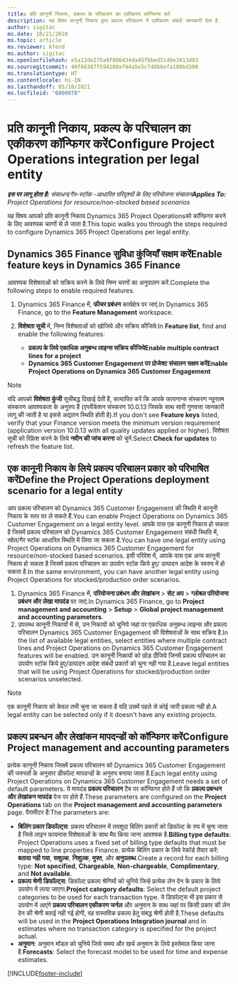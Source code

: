 ```yaml
---
title: प्रति कानूनी निकाय, प्रकल्प के परिचालन का एकीकरण कॉन्फिगर करें
description: यह विषय कानूनी निकाय द्वारा प्रकल्प परिचालन में एकीकरण संबंधी जानकारी देता है.
author: sigitac
ms.date: 10/21/2020
ms.topic: article
ms.reviewer: kfend
ms.author: sigitac
ms.openlocfilehash: e5a12de275a9f886434da45fbbed5140e3913d83
ms.sourcegitcommit: 40f68387f594180af64a5e5c748b6efa188bd300
ms.translationtype: HT
ms.contentlocale: hi-IN
ms.lasthandoff: 05/10/2021
ms.locfileid: "6000078"
---
```

# <a name="configure-project-operations-integration-per-legal-entity"></a><span data-ttu-id="886bb-103">प्रति कानूनी निकाय, प्रकल्प के परिचालन का एकीकरण कॉन्फिगर करें</span><span class="sxs-lookup"><span data-stu-id="886bb-103">Configure Project Operations integration per legal entity</span></span> 

<span data-ttu-id="886bb-104">_**इस पर लागू होता है:** संसाधन/गैर-स्टॉक -आधारित परिदृश्यों के लिए परियोजना संचालन_</span><span class="sxs-lookup"><span data-stu-id="886bb-104">_**Applies To:** Project Operations for resource/non-stocked based scenarios_</span></span>

<span data-ttu-id="886bb-105">यह विषय आपको प्रति कानूनी निकाय Dynamics 365 Project Operationsको कॉन्फ़िगर करने के लिए आवश्यक चरणों से ले जाता है.</span><span class="sxs-lookup"><span data-stu-id="886bb-105">This topic walks you through the steps required to configure Dynamics 365 Project Operations per legal entity.</span></span>

## <a name="enable-feature-keys-in-dynamics-365-finance"></a><span data-ttu-id="886bb-106">Dynamics 365 Finance सुविधा कुंजियाँ सक्षम करें</span><span class="sxs-lookup"><span data-stu-id="886bb-106">Enable feature keys in Dynamics 365 Finance</span></span>

<span data-ttu-id="886bb-107">आवश्यक विशेषताओं को सक्रिय करने के लिये निम्न चरणों का अनुपालन करें.</span><span class="sxs-lookup"><span data-stu-id="886bb-107">Complete the following steps to enable required features.</span></span>

1. <span data-ttu-id="886bb-108">Dynamics 365 Finance में, **फीचर प्रबंधन** कार्यक्षेत्र पर जाएं.</span><span class="sxs-lookup"><span data-stu-id="886bb-108">In Dynamics 365 Finance, go to the **Feature Management** workspace.</span></span>
2. <span data-ttu-id="886bb-109">**विशेषता सूची** में, निम्न विशेषताओं को खोजिये और सक्रिय कीजिये:</span><span class="sxs-lookup"><span data-stu-id="886bb-109">In **Feature list**, find and enable the following features:</span></span>
  
    - <span data-ttu-id="886bb-110">**प्रकल्प के लिये एकाधिक अनुबन्ध लाइन्स सक्रिय कीजिये**</span><span class="sxs-lookup"><span data-stu-id="886bb-110">**Enable multiple contract lines for a project**</span></span>
    - <span data-ttu-id="886bb-111">**Dynamics 365 Customer Engagement पर प्रोजेक्ट संचालन सक्षम करें**</span><span class="sxs-lookup"><span data-stu-id="886bb-111">**Enable Project Operations on Dynamics 365 Customer Engagement**</span></span>

> [!NOTE]
> <span data-ttu-id="886bb-112">यदि आपको **विशेषता कुंजी** सूचीबद्ध दिखाई देती है, सत्यापित करें कि आपके फायनान्स संस्करण न्यूनतम संस्करण आवश्यकता के अनुरुप हैं (एप्लीकेशन संस्करण 10.0.13 जिसके साथ सारी गुणवत्ता जानकारी लागू की जाती है या इससे अद्यतन स्थिति होती है).</span><span class="sxs-lookup"><span data-stu-id="886bb-112">If you don't see **Feature keys** listed, verify that your Finance version meets the minimum version requirement (application version 10.0.13 with all quality updates applied or higher).</span></span> <span data-ttu-id="886bb-113">विशेषता सूची को रिफ्रेश करने के लिये **नवीन की जांच करना** को चुनें.</span><span class="sxs-lookup"><span data-stu-id="886bb-113">Select **Check for updates** to refresh the feature list.</span></span>

## <a name="define-the-project-operations-deployment-scenario-for-a-legal-entity"></a><span data-ttu-id="886bb-114">एक कानूनी निकाय के लिये प्रकल्प परिचालन प्रकार को परिभाषित करें</span><span class="sxs-lookup"><span data-stu-id="886bb-114">Define the Project Operations deployment scenario for a legal entity</span></span>

<span data-ttu-id="886bb-115">आप प्रकल्प परिचालन को Dynamics 365 Customer Engagement की स्थिति में कानूनी निकाय के स्तर पर ले सकते हैं.</span><span class="sxs-lookup"><span data-stu-id="886bb-115">You can enable Project Operations on Dynamics 365 Customer Engagement on a legal entity level.</span></span> <span data-ttu-id="886bb-116">आपके पास एक कानूनी निकाय हो सकता है जिसमें प्रकल्प परिचालन को Dynamics 365 Customer Engagement संबंधी स्थिति में, स्रोत/गैर स्टॉक आधारित स्थिति में लिया जा सकता है.</span><span class="sxs-lookup"><span data-stu-id="886bb-116">You can have one legal entity using Project Operations on Dynamics 365 Customer Engagement for resource/non-stocked based scenarios.</span></span> <span data-ttu-id="886bb-117">इसी परिवेश में, आपके पास एक अन्य कानूनी निकाय हो सकता है जिसमें प्रकल्प परिचालन का उपयोग स्टॉक किये हुए/ उत्पादन आदेश के स्वरुप में हो सकता है.</span><span class="sxs-lookup"><span data-stu-id="886bb-117">In the same environment, you can have another legal entity using Project Operations for stocked/production order scenarios.</span></span>

1. <span data-ttu-id="886bb-118">Dynamics 365 Finance में, **परियोजना प्रबंधन और लेखांकन** > **सेट अप** > **ग्लोबल परियोजना प्रबंधन और लेखा मापदंड** पर जाएं.</span><span class="sxs-lookup"><span data-stu-id="886bb-118">In Dynamics 365 Finance, go to **Project management and accounting** > **Setup** > **Global project management and accounting parameters**.</span></span>
2. <span data-ttu-id="886bb-119">उपलब्ध कानूनी निकायों में से, उन निकायों को चुनिये जहां पर एकाधिक अनुबन्ध लाइन्स और प्रकल्प परिचालन Dynamics 365 Customer Engagement की विशेषताओं के साथ सक्रिय है.</span><span class="sxs-lookup"><span data-stu-id="886bb-119">In the list of available legal entities, select entities where multiple contract lines and Project Operations on Dynamics 365 Customer Engagement features will be enabled.</span></span> <span data-ttu-id="886bb-120">उन कानूनी निकायों को छोड़ दीजिये जिनमें प्रकल्प परिचालन का उपयोग स्टॉक किये हुए/उत्पादन आदेश संबंधी प्रकारों को चुना नही गया है.</span><span class="sxs-lookup"><span data-stu-id="886bb-120">Leave legal entities that will be using Project Operations for stocked/production order scenarios unselected.</span></span>

> [!NOTE]
> <span data-ttu-id="886bb-121">एक कानूनी निकाय को केवल तभी चुना जा सकता है यदि उसमें पहले से कोई जारी प्रकल्प नही हो.</span><span class="sxs-lookup"><span data-stu-id="886bb-121">A legal entity can be selected only if it doesn't have any existing projects.</span></span>

## <a name="configure-project-management-and-accounting-parameters"></a><span data-ttu-id="886bb-122">प्रकल्प प्रबन्धन और लेखांकन मापदन्डों को कॉन्फिगर करें</span><span class="sxs-lookup"><span data-stu-id="886bb-122">Configure Project management and accounting parameters</span></span>

<span data-ttu-id="886bb-123">प्रत्येक कानूनी निकाय जिसमें प्रकल्प परिचालन को Dynamics 365 Customer Engagement की जरुरतों के अनुसार डीफॉल्ट मापदन्डों के अनुरुप बनाया जाता है.</span><span class="sxs-lookup"><span data-stu-id="886bb-123">Each legal entity using Project Operations on Dynamics 365 Customer Engagement needs a set of default parameters.</span></span> <span data-ttu-id="886bb-124">ये मापदंड **प्रकल्प परिचालन** टैब पर कॉन्फिगर होते हैं जो कि **प्रकल्प प्रबन्धन और लेखांकन मापदंड** पेज पर होते हैं.</span><span class="sxs-lookup"><span data-stu-id="886bb-124">These parameters are configured on the **Project Operations** tab on the **Project management and accounting parameters** page.</span></span> <span data-ttu-id="886bb-125">पैरामीटर हैं:</span><span class="sxs-lookup"><span data-stu-id="886bb-125">The parameters are:</span></span>

  - <span data-ttu-id="886bb-126">**बिलिंग प्रकार डिफॉल्ट्स**: प्रकल्प परिचालन में तयशुदा बिलिंग प्रकारों को डिफॉल्ट के रुप में चुना जाता है जिसे लाइन फायनास विशेषताओं के साथ मैप किया जाना आवश्यक है.</span><span class="sxs-lookup"><span data-stu-id="886bb-126">**Billing type defaults**: Project Operations uses a fixed set of billing type defaults that must be mapped to line properties Finance.</span></span> <span data-ttu-id="886bb-127">प्रत्येक बिलिंग प्रकार के लिये रेकॉर्ड तैयार करें: **बताया नही गया**, **सशुल्क**, **निशुल्क**, **मुफ्त**, और **अनुपलब्ध**.</span><span class="sxs-lookup"><span data-stu-id="886bb-127">Create a record for each billing type: **Not specified**, **Chargeable**, **Non-chargeable**, **Complimentary**, and **Not available**.</span></span>
  - <span data-ttu-id="886bb-128">**प्रकल्प श्रेणी डिफॉल्ट्स**: डिफॉल्ट प्रकल्प श्रेणियों को चुनिये जिन्हे प्रत्येक लेन देन के प्रकार के लिये उपयोग में लाया जाएगा.</span><span class="sxs-lookup"><span data-stu-id="886bb-128">**Project category defaults**: Select the default project categories to be used for each transaction type.</span></span> <span data-ttu-id="886bb-129">ये डिफॉल्ट्स भी इस प्रकार से उपयोग में आएंगे **प्रकल्प परिचालन एकीकरण जर्नल** और अनुमान के साथ जहां पर किसी प्रकार की लेन देन की श्रेणी बताई नही गई होगी, वह वास्तविक प्रकल्प हेतु संबद्ध श्रेणी होती है.</span><span class="sxs-lookup"><span data-stu-id="886bb-129">These defaults will be used in the **Project Operations Integration journal** and in estimates where no transaction category is specified for the project actual.</span></span>
  - <span data-ttu-id="886bb-130">**अनुमान**: अनुमान मॉडल को चुनिये जिसे समय और खर्च अनुमान के लिये इस्तेमाल किया जाना है.</span><span class="sxs-lookup"><span data-stu-id="886bb-130">**Forecasts**: Select the forecast model to be used for time and expense estimates.</span></span>


[!INCLUDE[footer-include](../includes/footer-banner.md)]